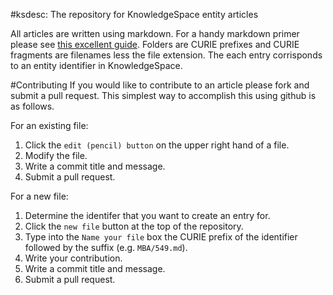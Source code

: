 #ksdesc: The repository for KnowledgeSpace entity articles

All articles are written using markdown. For a handy markdown primer please see [this excellent guide](https://github.com/adam-p/markdown-here/wiki/Markdown-Cheatsheet).
Folders are CURIE prefixes and CURIE fragments are filenames less the file extension.
The each entry corrisponds to an entity identifier in KnowledgeSpace.

#Contributing
If you would like to contribute to an article please fork and submit a pull request.
This simplest way to accomplish this using github is as follows. 

For an existing file:
 1. Click the `edit (pencil) button` on the upper right hand of a file.
 2. Modify the file.
 3. Write a commit title and message.
 4. Submit a pull request.

For a new file:
 1. Determine the identifer that you want to create an entry for.
 2. Click the `new file` button at the top of the repository.
 3. Type into the `Name your file` box the CURIE prefix of the identifier followed by the suffix (e.g. `MBA/549.md`).
 4. Write your contribution.
 5. Write a commit title and message.
 6. Submit a pull request.

